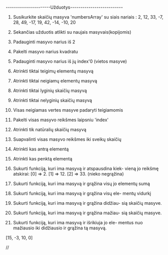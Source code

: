 ----------------------Užduotys--------------------------

1. Susikurkite skaičių masyva 'numbersArray' su siais nariais :
   2, 12, 33, -7, 28, 49, -17, 19, 42, -14, -10, 20

2. Sekančias užduotis atlikti su naujais masyvais(kopijomis)
3. Padauginti masyvo narius iš 2
4. Pakelti masyvo narius kvadratu
5. Padauginti masyvo narius iš jų index'0 (vietos masyve)
6. Atrinkti tiktai teigimų elementų masyvą
7. Atrinkti tiktai neigiamų elementų masyvą
8. Atrinkti tiktai lyginių skaičių masyvą
9. Atrinkti tiktai nelyginių skaičių masyvą
10. Visas neigiamas vertes masyve padaryti teigiamomis
11. Pakelti visas masyvo reikšmes laipsniu 'index'
12. Atrinkti tik natūralių skaičių masyvą
13. Suapvalinti visas masyvo reikšmes iki sveikų skaičių
14. Atrinkti kas antrą elementą
15. Atrinkti kas penktą elementą
16. Sukurti funkciją, kuri ima masyvą ir atspausdina kiek-
    vieną jo reikšmę atskirai:
    [0] => 2.
    [1] => 12.
    [2] => 33.
    (nieko negrąžina)
17. Sukurti funkciją, kuri ima masyvą ir grąžina visų
    jo elementų sumą
18. Sukurti funkciją, kuri ima masyvą ir grąžina visų ele-
    mentų vidurkį
19. Sukurti funkciją, kuri ima masyvą ir grąžina didžiau-
    sią skaičių masyve.
20. Sukurti funkciją, kuri ima masyvą ir grąžina mažiau-
    sią skaičių masyve.
21. Sukurti funkciją, kuri ima masyvą ir išrikiuja jo ele-
    mentus nuo mažiausio iki didžiausio ir grąžina tą masyvą.

[15, -3, 10, 0]

//
